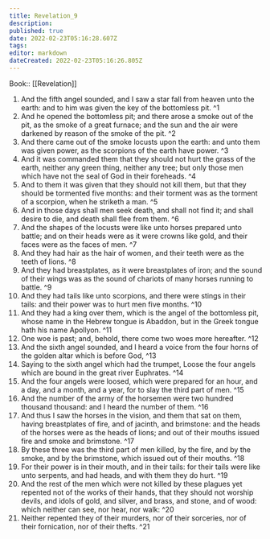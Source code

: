 ```yaml
---
title: Revelation_9
description: 
published: true
date: 2022-02-23T05:16:28.607Z
tags: 
editor: markdown
dateCreated: 2022-02-23T05:16:26.805Z
---
```


 Book:: [[Revelation]]
 1. And the fifth angel sounded, and I saw a star fall from heaven unto the earth: and to him was given the key of the bottomless pit. ^1
 2. And he opened the bottomless pit; and there arose a smoke out of the pit, as the smoke of a great furnace; and the sun and the air were darkened by reason of the smoke of the pit. ^2
 3. And there came out of the smoke locusts upon the earth: and unto them was given power, as the scorpions of the earth have power. ^3
 4. And it was commanded them that they should not hurt the grass of the earth, neither any green thing, neither any tree; but only those men which have not the seal of God in their foreheads. ^4
 5. And to them it was given that they should not kill them, but that they should be tormented five months: and their torment was as the torment of a scorpion, when he striketh a man. ^5
 6. And in those days shall men seek death, and shall not find it; and shall desire to die, and death shall flee from them. ^6
 7. And the shapes of the locusts were like unto horses prepared unto battle; and on their heads were as it were crowns like gold, and their faces were as the faces of men. ^7
 8. And they had hair as the hair of women, and their teeth were as the teeth of lions. ^8
 9. And they had breastplates, as it were breastplates of iron; and the sound of their wings was as the sound of chariots of many horses running to battle. ^9
 10. And they had tails like unto scorpions, and there were stings in their tails: and their power was to hurt men five months. ^10
 11. And they had a king over them, which is the angel of the bottomless pit, whose name in the Hebrew tongue is Abaddon, but in the Greek tongue hath his name Apollyon. ^11
 12. One woe is past; and, behold, there come two woes more hereafter. ^12
 13. And the sixth angel sounded, and I heard a voice from the four horns of the golden altar which is before God, ^13
 14. Saying to the sixth angel which had the trumpet, Loose the four angels which are bound in the great river Euphrates. ^14
 15. And the four angels were loosed, which were prepared for an hour, and a day, and a month, and a year, for to slay the third part of men. ^15
 16. And the number of the army of the horsemen were two hundred thousand thousand: and I heard the number of them. ^16
 17. And thus I saw the horses in the vision, and them that sat on them, having breastplates of fire, and of jacinth, and brimstone: and the heads of the horses were as the heads of lions; and out of their mouths issued fire and smoke and brimstone. ^17
 18. By these three was the third part of men killed, by the fire, and by the smoke, and by the brimstone, which issued out of their mouths. ^18
 19. For their power is in their mouth, and in their tails: for their tails were like unto serpents, and had heads, and with them they do hurt. ^19
 20. And the rest of the men which were not killed by these plagues yet repented not of the works of their hands, that they should not worship devils, and idols of gold, and silver, and brass, and stone, and of wood: which neither can see, nor hear, nor walk: ^20
 21. Neither repented they of their murders, nor of their sorceries, nor of their fornication, nor of their thefts. ^21
